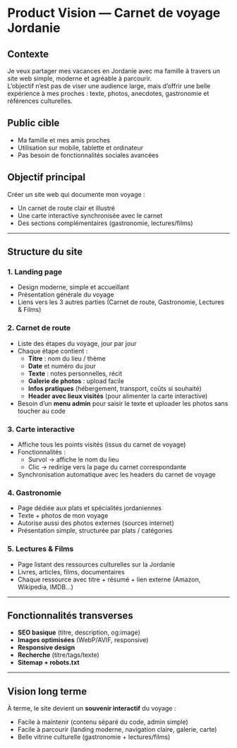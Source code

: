 # Product Vision — Carnet de voyage Jordanie

## Contexte
Je veux partager mes vacances en Jordanie avec ma famille à travers un site web simple, moderne et agréable à parcourir.  
L’objectif n’est pas de viser une audience large, mais d’offrir une belle expérience à mes proches : texte, photos, anecdotes, gastronomie et références culturelles.

## Public cible
- Ma famille et mes amis proches
- Utilisation sur mobile, tablette et ordinateur
- Pas besoin de fonctionnalités sociales avancées

## Objectif principal
Créer un site web qui documente mon voyage :
- Un carnet de route clair et illustré
- Une carte interactive synchronisée avec le carnet
- Des sections complémentaires (gastronomie, lectures/films)

---

## Structure du site

### 1. Landing page
- Design moderne, simple et accueillant
- Présentation générale du voyage
- Liens vers les 3 autres parties (Carnet de route, Gastronomie, Lectures & Films)

### 2. Carnet de route
- Liste des étapes du voyage, jour par jour
- Chaque étape contient :
  - **Titre** : nom du lieu / thème
  - **Date** et numéro du jour
  - **Texte** : notes personnelles, récit
  - **Galerie de photos** : upload facile
  - **Infos pratiques** (hébergement, transport, coûts si souhaité)
  - **Header avec lieux visités** (pour alimenter la carte interactive)
- Besoin d’un **menu admin** pour saisir le texte et uploader les photos sans toucher au code

### 3. Carte interactive
- Affiche tous les points visités (issus du carnet de voyage)
- Fonctionnalités :
  - Survol → affiche le nom du lieu
  - Clic → redirige vers la page du carnet correspondante
- Synchronisation automatique avec les headers du carnet de voyage

### 4. Gastronomie
- Page dédiée aux plats et spécialités jordaniennes
- Texte + photos de mon voyage
- Autorise aussi des photos externes (sources internet)
- Présentation simple, structurée par plats / catégories

### 5. Lectures & Films
- Page listant des ressources culturelles sur la Jordanie
- Livres, articles, films, documentaires
- Chaque ressource avec titre + résumé + lien externe (Amazon, Wikipedia, IMDB…)

---

## Fonctionnalités transverses
- **SEO basique** (titre, description, og:image)
- **Images optimisées** (WebP/AVIF, responsive)
- **Responsive design**
- **Recherche** (titre/tags/texte)
- **Sitemap + robots.txt**

---

## Vision long terme
À terme, le site devient un **souvenir interactif** du voyage :
- Facile à maintenir (contenu séparé du code, admin simple)
- Facile à parcourir (landing moderne, navigation claire, galerie, carte)
- Belle vitrine culturelle (gastronomie + lectures/films)
